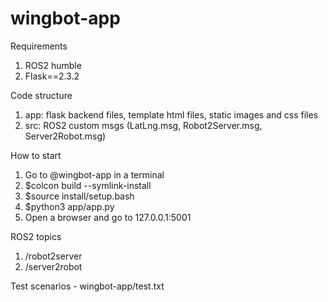 # wingbot-app

Requirements
1. ROS2 humble
2. Flask==2.3.2

Code structure
1. app: flask backend files, template html files, static images and css files
2. src: ROS2 custom msgs (LatLng.msg, Robot2Server.msg, Server2Robot.msg)

How to start
1. Go to @wingbot-app in a terminal
2. $colcon build --symlink-install
3. $source install/setup.bash
4. $python3 app/app.py
5. Open a browser and go to 127.0.0.1:5001 

ROS2 topics
1. /robot2server
2. /server2robot

Test scenarios - wingbot-app/test.txt